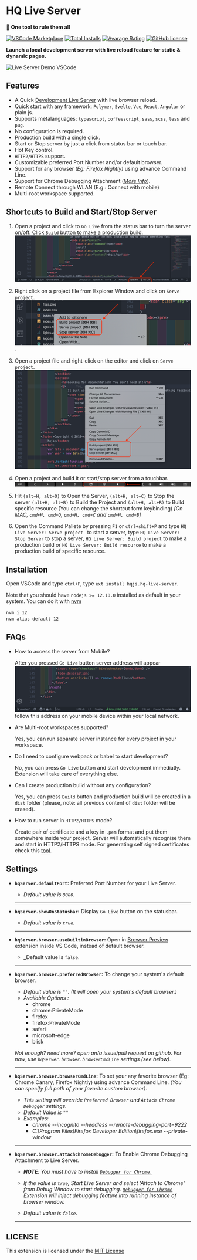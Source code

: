 # HQ Live Server

💫 **One tool to rule them all**

[![VSCode Marketplace](https://img.shields.io/vscode-marketplace/v/hqjs.hq-live-server.svg?style=flat-square&label=vscode%20marketplace)](https://marketplace.visualstudio.com/items?itemName=hqjs.hq-live-server) [![Total Installs](https://img.shields.io/vscode-marketplace/d/hqjs.hq-live-server.svg?style=flat-square)](https://marketplace.visualstudio.com/items?itemName=hqjs.hq-live-server) [![Avarage Rating](https://img.shields.io/vscode-marketplace/r/hqjs.hq-live-server.svg?style=flat-square)](https://marketplace.visualstudio.com/items?itemName=hqjs.hq-live-server) [![GitHub license](https://img.shields.io/badge/license-MIT-blue.svg?style=flat-square)](https://github.com/hqjs/vscode-hq-live-server/)
<br>

**Launch a local development server with live reload feature for static & dynamic pages.**
<br>

![Live Server Demo VSCode](./images/screen/hq-go-live.gif)

## Features
* A Quick [Development Live Server](https://hqjs.org) with live browser reload.
* Quick start with any framework: `Polymer`, `Svelte`, `Vue`, `React`, `Angular` or plain js.
* Supports metalanguages: `typescript`, `coffeescript`, `sass`, `scss`, `less` and `pug`.
* No configuration is required.
* Production build with a single click.
* Start or Stop server by just a click from status bar or touch bar.
* Hot Key control.
* `HTTP2/HTTPS` support.
* Customizable preferred Port Number and/or default browser.
* Support for any browser _(Eg: Firefox Nightly)_ using advance Command Line.
* Support for Chrome Debugging Attachment (_[More Info](https://marketplace.visualstudio.com/items?itemName=msjsdiag.debugger-for-chrome)_).
* Remote Connect through WLAN (E.g.: Connect with mobile)
* Multi-root workspace supported.

## Shortcuts to Build and Start/Stop Server

1. Open a project and click to `Go Live` from the status bar to turn the server on/off. Click `Build` button to make a production build.
![Go Live Control Preview](./images/screen/hq-statusbar.png)

2. Right click on a project file from Explorer Window and click on `Serve project`.
![Explorer Window Control](./images/screen/hq-explorer-menu.png).

3. Open a project file and right-click on the editor and  click on `Serve project`.
![Edit Menu Option Preview](./images/screen/hq-editor-menu.png)

4. Open a project and build it or start/stop server from a touchbar.
![Touchbar Preview](./images/screen/hq-touchbar.png)

5. Hit `(alt+H, alt+O)` to Open the Server, `(alt+H, alt+C)` to Stop the server `(alt+H, alt+B)` to Build the Project and `(alt+H, alt+R)` to Build specific resource (You can change the shortcut form keybinding) *[On MAC, `cmd+H, cmd+O`, `cmd+H, cmd+C` and `cmd+H, cmd+B`]*

6. Open the Command Pallete by pressing `F1` or `ctrl+shift+P` and type `HQ Live Server: Serve project ` to start a server, type `HQ Live Server: Stop Server` to stop a server, `HQ Live Server: Build project` to make a production build or `HQ Live Server: Build resource` to make a production build of specific resource.

## Installation
Open VSCode and type `ctrl+P`, type `ext install hqjs.hq-live-server`.

Note that you should have `nodejs >= 12.10.0` installed as default in your system. You can do it with [nvm](https://github.com/nvm-sh/nvm)
```sh
nvm i 12
nvm alias default 12
```

## FAQs
* How to access the server from Mobile?

  After you pressed `Go Live` button server address will appear
  ![Server Running Preview](./images/screen/hq-running.png)
  follow this address on your mobile device within your local network.

* Are Multi-root workspaces supported?

  Yes, you can run separate server instance for every project in your workspace.

* Do I need to configure webpack or babel to start development?
  
  No, you can press `Go Live` button and start development immediatly. Extension will take care of everything else.

* Can I create production build without any configuration?

  Yes, you can press `Build` button and production build will be created
  in a `dist` folder (please, note: all previous content of `dist` folder will be erased).

* How to run server in `HTTP2/HTTPS` mode?

  Create pair of certificate and a key in `.pem` format and put them somewhere inside your project. Server will automatically recognise them and start in HTTP2/HTTPS mode. For generating self signed certificates check this [tool](https://github.com/FiloSottile/mkcert).

## Settings
* **`hqServer.defaultPort`:** Preferred Port Number for your Live Server.
    *  _Default value is `8080`._

    <hr>

* **`hqServer.showOnStatusbar`:** Display `Go Live` button on the statusbar.
    *  _Default value is `true`._

    <hr>

* **`hqServer.browser.useBuiltinBrowser`:** Open in [Browser Preview](https://marketplace.visualstudio.com/items?itemName=auchenberg.vscode-browser-preview) extension inside VS Code, instead of default browser.
    
    *  _Default value is `false`.

    <hr>

* **`hqServer.browser.preferredBrowser`:** To change your system's default browser.
    * _Default value is `""`. (It will open your system's default browser.)_
    * *Available Options :*
        * chrome
        * chrome:PrivateMode
        * firefox
        * firefox:PrivateMode
        * safari
        * microsoft-edge
        * blisk

    _Not enough? need more? open an/a issue/pull request on github. For now, use `hqServer.browser.browserCmdLine` settings (see below)._
    
    <hr>

* **`hqServer.browser.browserCmdLine`:**  To set your any favorite browser (Eg: Chrome Canary, Firefox Nightly) using advance Command Line. _(You can specify full path of your favorite custom browser)_.

    * _This setting will override `Preferred Browser` and `Attach Chrome Debugger` settings._
    * _Default Value is `""`_ 
    * _Examples:_
        * _chrome --incognito --headless --remote-debugging-port=9222_
        * _C:\\Program Files\\Firefox Developer Edition\\firefox.exe --private-window_
    
    <hr>

* **`hqServer.browser.attachChromeDebugger`:** To Enable Chrome Debugging Attachment to Live Server.
    * _**NOTE**: You must have to install [ `Debugger for Chrome.`](https://marketplace.visualstudio.com/items?itemName=msjsdiag.debugger-for-chrome)_
    
    * _If the value is `true`, Start Live Server and select 'Attach to Chrome' from Debug Window to start debugging. [`Debugger for Chrome`](https://marketplace.visualstudio.com/items?itemName=msjsdiag.debugger-for-chrome) Extension will inject debugging feature into running instance of browser window._
   
    *  _Default value is `false`._

    <hr>


## LICENSE
This extension is licensed under the [MIT License](LICENSE)

